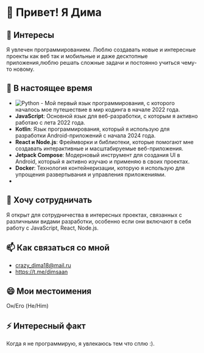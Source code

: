 # 👋 Привет! Я Дима

## 👀 Интересы
Я увлечен программированием. Люблю создавать новые и интересные проекты как веб так и мобильные и даже десктопные приложения,люблю решать сложные задачи и постоянно учиться чему-то новому.

## 🌱 В настоящее время
- ![Python](https://img.shields.io/badge/-Python-3776AB?logo=python&logoColor=white) - Мой первый язык программирования, с которого началось мое путешествие в мир кодинга в начале 2022 года.
- **JavaScript**: Основной язык для веб-разработки, с которым я активно работаю с лета 2022 года.
- **Kotlin**: Язык программирования, который я использую для разработки Android-приложений с начала 2024 года.
- **React и Node.js**: Фреймворки и библиотеки, которые помогают мне создавать интерактивные и масштабируемые веб-приложения.
- **Jetpack Compose**: Модерновый инструмент для создания UI в Android, который я активно изучаю и применяю в своих проектах.
- **Docker**: Технология контейнеризации, которую я использую для упрощения развертывания и управления приложениями.
- 
## 💞️ Хочу сотрудничать
Я открыт для сотрудничества в интересных проектах, связанных с различными видами разработки, особенно если они включают в себя работу с JavaScript, React, Node.js.

## 📫 Как связаться со мной
- crazy_dima18@mail.ru
- https://t.me/dimsaan

## 😄 Мои местоимения
Он/Его (He/Him)

## ⚡ Интересный факт
Когда я не программирую, я увлекаюсь тем что сплю :).
